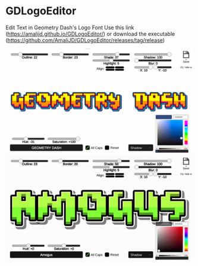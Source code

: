 # GDLogoEditor
Edit Text in Geometry Dash's Logo Font
Use this link (https://amalijd.github.io/GDLogoEditor/) or download the executable (https://github.com/AmaliJD/GDLogoEditor/releases/tag/release)

![alt text](https://github.com/AmaliJD/GDLogoEditor/blob/main/Sample/Untitled4.jpg?raw=true)
![alt text](https://github.com/AmaliJD/GDLogoEditor/blob/main/Sample/amogus_text.gif?raw=true)
